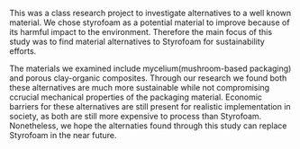 This was a class research project to investigate alternatives to a well known material. We chose styrofoam as a potential material to improve because of its harmful impact to the environment. Therefore the main focus of this study was to find material alternatives to Styrofoam for sustainability efforts.

The materials we examined include mycelium(mushroom-based packaging) and porous clay-organic composites.
Through our research we found both these alternatives are much more sustainable while not compromising ccrucial mechanical properties of the packaging material. Economic barriers for these alternatives are still present for realistic implementation in society, as both are still more expensive to process than Styrofoam. Nonetheless, we hope the alternaties found through this study can replace Styrofoam in the near future.
